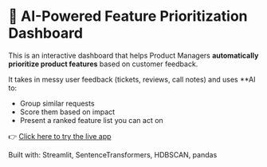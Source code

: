 # 🧠 AI-Powered Feature Prioritization Dashboard

This is an interactive dashboard that helps Product Managers **automatically prioritize product features** based on customer feedback.

It takes in messy user feedback (tickets, reviews, call notes) and uses **AI to:
- Group similar requests
- Score them based on impact
- Present a ranked feature list you can act on

👉 [Click here to try the live app](https://your-app.streamlit.app)

Built with: Streamlit, SentenceTransformers, HDBSCAN, pandas
